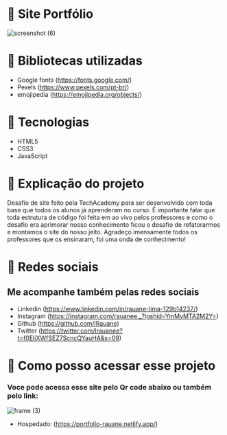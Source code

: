 
# 📍 Site Portfólio
![screenshot (6)](https://user-images.githubusercontent.com/102835801/182047544-0aa0c62d-36b8-415c-bf87-dda1ddac1526.png)


# 📍 Bibliotecas utilizadas
- Google fonts (https://fonts.google.com/)
- Pexels (https://www.pexels.com/pt-br/)
- emojipedia (https://emojipedia.org/objects/)
 
# 📍 Tecnologias 

- HTML5
- CSS3
- JavaScript

# 📍 Explicação do projeto
<p> Desafio de site feito pela TechAcademy para ser desenvolvido com toda base que todos os alunos já aprenderam
 no curso. É importante falar que toda estrutura de código foi feita em ao vivo pelos professores e como o desafio era aprimorar nosso conhecimento ficou o desafio de refatorarmos e montamos o site do nosso jeito. Agradeço imensamente todos os professores que os ensinaram, foi uma onda de conhecimento!</p>
 
# 📍 Redes sociais 
 ## Me acompanhe também pelas redes sociais
 - Linkedin (https://www.linkedin.com/in/rauane-lima-129b14237/)
 - Instagram (https://instagram.com/rauanee._?igshid=YmMyMTA2M2Y=)
 - Github (https://github.com/lRauane)
 - Twitter (https://twitter.com/lrauanee?t=f0EIiXWfSEZ7ScncQYauHA&s=09)

# 📍 Como posso acessar esse projeto
### Voce pode acessa esse site pelo Qr code abaixo ou também pelo link:
![frame (3)](https://user-images.githubusercontent.com/102835801/172059625-28c7dc5f-79db-4e62-bbd1-e7ef6cbfdddc.png)

- Hospedado: (https://portfolio-rauane.netlify.app/)
